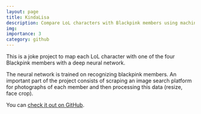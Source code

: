 ```yaml
---
layout: page
title: KindaLisa
description: Compare LoL characters with Blackpink members using machine learning
img:
importance: 3
category: github
---
```


This is a joke project to map each LoL character with
one of the four Blackpink members with a deep
neural network.

The neural network is trained on recognizing blackpink
members. An important part of the project consists of
scraping an image search platform for photographs of
each member and then processing this data (resize, face
crop).

You can [check it out on GitHub](https://github.com/almeidaraul/kindalisa/).
